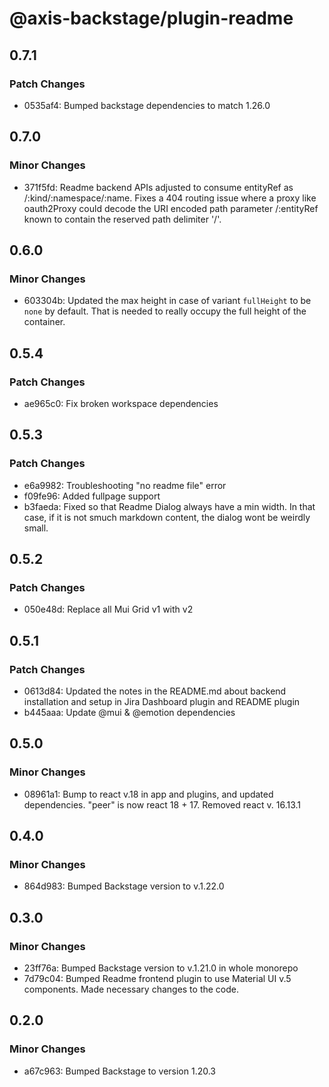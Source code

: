 # @axis-backstage/plugin-readme

## 0.7.1

### Patch Changes

- 0535af4: Bumped backstage dependencies to match 1.26.0

## 0.7.0

### Minor Changes

- 371f5fd: Readme backend APIs adjusted to consume entityRef as /:kind/:namespace/:name. Fixes a 404 routing issue where a proxy like oauth2Proxy could decode the URI encoded path parameter /:entityRef known to contain the reserved path delimiter '/'.

## 0.6.0

### Minor Changes

- 603304b: Updated the max height in case of variant `fullHeight` to be `none` by default. That is needed to really occupy the full height of the container.

## 0.5.4

### Patch Changes

- ae965c0: Fix broken workspace dependencies

## 0.5.3

### Patch Changes

- e6a9982: Troubleshooting "no readme file" error
- f09fe96: Added fullpage support
- b3faeda: Fixed so that Readme Dialog always have a min width. In that case, if it is not smuch markdown content, the dialog wont be weirdly small.

## 0.5.2

### Patch Changes

- 050e48d: Replace all Mui Grid v1 with v2

## 0.5.1

### Patch Changes

- 0613d84: Updated the notes in the README.md about backend installation and setup in Jira Dashboard plugin and README plugin
- b445aaa: Update @mui & @emotion dependencies

## 0.5.0

### Minor Changes

- 08961a1: Bump to react v.18 in app and plugins, and updated dependencies. "peer" is now react 18 + 17. Removed react v. 16.13.1

## 0.4.0

### Minor Changes

- 864d983: Bumped Backstage version to v.1.22.0

## 0.3.0

### Minor Changes

- 23ff76a: Bumped Backstage version to v.1.21.0 in whole monorepo
- 7d79c04: Bumped Readme frontend plugin to use Material UI v.5 components. Made necessary changes to the code.

## 0.2.0

### Minor Changes

- a67c963: Bumped Backstage to version 1.20.3
